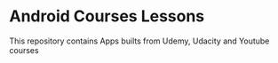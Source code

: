 # Android Courses Lessons
This repository contains Apps builts from Udemy, Udacity and Youtube courses
